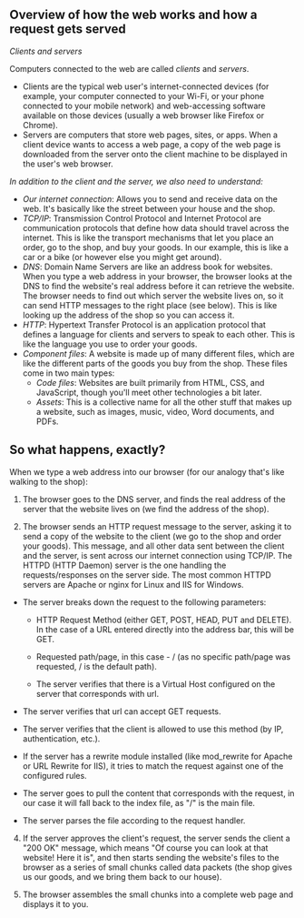 ## Overview of how the web works and how a request gets served

*Clients and servers*

Computers connected to the web are called  *clients*  and  *servers*. 


-   Clients are the typical web user's internet-connected devices (for example, your computer connected to your Wi-Fi, or your phone connected to your mobile network) and web-accessing software available on those devices (usually a web browser like Firefox or Chrome).
-   Servers are computers that store web pages, sites, or apps. When a client device wants to access a web page, a copy of the web page is downloaded from the server onto the client machine to be displayed in the user's web browser.

*In addition to the client and the server, we also need to understand:*

-   *Our internet connection*: Allows you to send and receive data on the web. It's basically like the street between your house and the shop.
-   *TCP/IP*: Transmission Control Protocol and Internet Protocol are communication protocols that define how data should travel across the internet. This is like the transport mechanisms that let you place an order, go to the shop, and buy your goods. In our example, this is like a car or a bike (or however else you might get around).
-   *DNS*: Domain Name Servers are like an address book for websites. When you type a web address in your browser, the browser looks at the DNS to find the website's real address before it can retrieve the website. The browser needs to find out which server the website lives on, so it can send HTTP messages to the right place (see below). This is like looking up the address of the shop so you can access it.
-   *HTTP*: Hypertext Transfer Protocol is an application  protocol  that defines a language for clients and servers to speak to each other. This is like the language you use to order your goods.
-   *Component files*: A website is made up of many different files, which are like the different parts of the goods you buy from the shop. These files come in two main types:
    -   *Code files*: Websites are built primarily from HTML, CSS, and JavaScript, though you'll meet other technologies a bit later.
    -   *Assets*: This is a collective name for all the other stuff that makes up a website, such as images, music, video, Word documents, and PDFs.

## So what happens, exactly?

When we type a web address into our browser (for our analogy that's like walking to the shop):

1.  The browser goes to the DNS server, and finds the real address of the server that the website lives on (we find the address of the shop).

2.  The browser sends an HTTP request message to the server, asking it to send a copy of the website to the client (we go to the shop and order your goods). This message, and all other data sent between the client and the server, is sent across our internet connection using TCP/IP. The HTTPD (HTTP Daemon) server is the one handling the requests/responses on the server side. The most common HTTPD servers are Apache or nginx for Linux and IIS for Windows.


    
-   The server breaks down the request to the following parameters:
    
    -   HTTP Request Method (either GET, POST, HEAD, PUT and DELETE). In the case of a URL entered directly into the address bar, this will be GET.
   
    -   Requested path/page, in this case - / (as no specific path/page was requested, / is the default path).
    -   The server verifies that there is a Virtual Host configured on the server that corresponds with url.
-   The server verifies that url can accept GET requests.
    
-   The server verifies that the client is allowed to use this method (by IP, authentication, etc.).
    
-   If the server has a rewrite module installed (like mod_rewrite for Apache or URL Rewrite for IIS), it tries to match the request against one of the configured rules.
    
-   The server goes to pull the content that corresponds with the request, in our case it will fall back to the index file, as "/" is the main file.
    
-   The server parses the file according to the request handler. 
4.  If the server approves the client's request, the server sends the client a "200 OK" message, which means "Of course you can look at that website! Here it is", and then starts sending the website's files to the browser as a series of small chunks called data packets (the shop gives us our goods, and we bring them back to our house).

5.  The browser assembles the small chunks into a complete web page and displays it to you.
